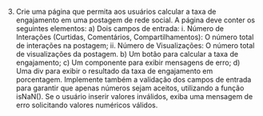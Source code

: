 3) Crie uma página que permita aos usuários calcular a taxa de engajamento em uma 
postagem de rede social. A página deve conter os seguintes elementos:
a) Dois campos de entrada:
i. Número de Interações (Curtidas, Comentários, Compartilhamentos):
O número total de interações na postagem;
ii. Número de Visualizações: O número total de visualizações da 
postagem.
b) Um botão para calcular a taxa de engajamento;
c) Um componente para exibir mensagens de erro; 
d) Uma div para exibir o resultado da taxa de engajamento em porcentagem.
Implemente também a validação dos campos de entrada para garantir que 
apenas números sejam aceitos, utilizando a função isNaN(). Se o usuário inserir 
valores inválidos, exiba uma mensagem de erro solicitando valores numéricos 
válidos.